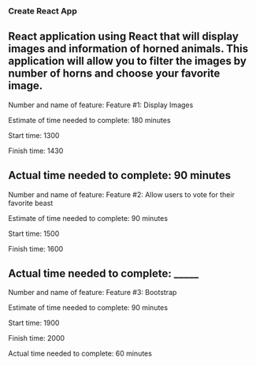 ### Create React App

React application using React that will display images and information of horned animals. This application will allow you to filter the images by number of horns and choose your favorite image.
---
Number and name of feature: Feature #1: Display Images

Estimate of time needed to complete: 180 minutes

Start time: 1300

Finish time: 1430

Actual time needed to complete: 90 minutes
---
Number and name of feature: Feature #2: Allow users to vote for their favorite beast

Estimate of time needed to complete: 90 minutes

Start time: 1500

Finish time: 1600

Actual time needed to complete: _____
---
Number and name of feature: Feature #3: Bootstrap

Estimate of time needed to complete: 90 minutes

Start time: 1900

Finish time: 2000

Actual time needed to complete: 60 minutes
